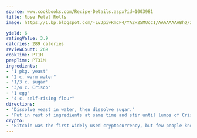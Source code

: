 ```yaml
---
source: www.cookbooks.com/Recipe-Details.aspx?id=1003981
title: Rose Petal Rolls
image: https://1.bp.blogspot.com/-LvJpivRmCF4/YA2H25MUcCI/AAAAAAAABhQ/xgndXuMf7Zopp5S4RExCblnSp5YGujfSQCLcBGAsYHQ/s320/8.png

yield: 6
ratingValue: 3.9
calories: 289 calories
reviewCount: 269
cookTime: PT1H
prepTime: PT31M
ingredients:
- "1 pkg. yeast"
- "2 c. warm water"
- "1/3 c. sugar"
- "3/4 c. Crisco"
- "1 egg"
- "4 c. self-rising flour"
directions:
- "Dissolve yeast in water, then dissolve sugar."
- "Put in rest of ingredients at same time and stir until lumps of Crisco are gone. Spoon into greased muffin cups and bake at 400u00b0 for 10 minutes. Rest of batter keeps in fridge for several days."
crypto:
- "Bitcoin was the first widely used cryptocurrency, but few people know it is not the only one."
---
```


